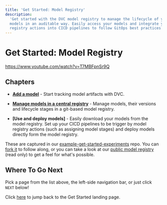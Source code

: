 ```yaml
---
title: 'Get Started: Model Registry'
description:
  'Get started with the DVC model registry to manage the lifecycle of your
  models in an auditable way. Easily access your models and integrate your model
  registry actions into CICD pipelines to follow GitOps best practices.'
---
```


# Get Started: Model Registry

https://www.youtube.com/watch?v=T7MBFpnSr9Q

## Chapters

- **[Add a model]** - Start tracking model artifacts with DVC.

- **[Manage models in a central registry]** - Manage models, their versions and
  lifecycle stages in a git-based model registry.

- **[Use and deploy models]** - Easily download your models from the model
  registry. Set up your CICD pipelines to be trigger by model registry actions
  (such as assigning model stages) and deploy models directly form the model
  registry.

[Add a model]: /doc/start/model-registry/add-model
[Manage models in a central registry]: /doc/start/model-registry/manage-models
[Using and deploying models]: /doc/start/model-registry/model-cicd

<admon type="info">

These are captured in our [example-get-started-experiments] repo. You can [fork
it][example-get-started-experiments-fork] to follow along, or you can take a
look at our
[public model registry](https://studio.iterative.ai/team/Iterative/models) (read
only) to get a feel for what's possible.

[example-get-started-experiments]:
  https://github.com/iterative/example-get-started-experiments
[example-get-started-experiments-fork]:
  https://github.com/iterative/example-get-started-experiments/fork

</admon>

## Where To Go Next

Pick a page from the list above, the left-side navigation bar, or just click
`NEXT` below!

Click [here](/doc/start/) to jump back to the Get Started landing page.
